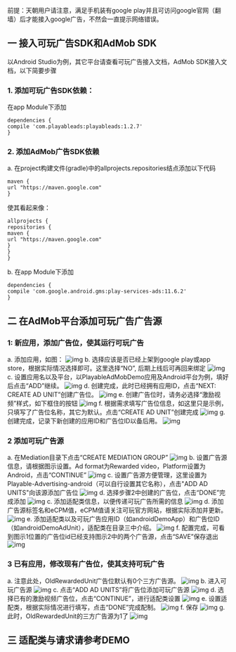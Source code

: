 前提：天朝用户请注意，满足手机装有google play并且可访问google官网（翻墙）后才能接入google广告，不然会一直提示网络错误。

## 一 接入可玩广告SDK和AdMob SDK
以Android Studio为例，其它平台请查看可玩广告接入文档，AdMob SDK接入文档，以下简要步骤
### 1. 添加可玩广告SDK依赖：
在app Module下添加
```
dependencies {
compile 'com.playableads:playableads:1.2.7'
}
```
### 2. 添加AdMob广告SDK依赖
a. 在project构建文件(gradle)中的allprojects.repositories结点添加以下代码
```
maven {
url "https://maven.google.com"
}
```
使其看起来像：
```
allprojects {
repositories {     
maven {
url "https://maven.google.com"
}
}
}
```
b. 在app Module下添加
```
dependencies {
compile 'com.google.android.gms:play-services-ads:11.6.2'
}
```
## 二 在AdMob平台添加可玩广告广告源
### 1: 新应用，添加广告位，使其运行可玩广告
a. 添加应用，如图：
![img](imgs/image01.png)
b. 选择应该是否已经上架到google play或app store，根据实际情况选择即可。这里选择“NO”, 后期上线后可再回来绑定
![img](imgs/image02.png)
c. 设置应用名以及平台，以PlayableAdMobDemo应用及Android平台为例，填好后点击“ADD”继续。
![img](imgs/image03.png)
d. 创建完成，此时已经拥有应用ID，点击“NEXT: CREATE AD UNIT”创建广告位。
![img](imgs/image04.png)
e. 创建广告位时，请务必选择“激励视频”样式，如下框住的按钮
![img](imgs/image05.png)
f. 根据需求填写广告位信息，如这里只是示例，只填写了广告位名称，其它为默认。点击“CREATE AD UNIT”创建完成
![img](imgs/image06.png)
g. 创建完成，记录下新创建的应用ID和广告位ID以备后用。
![img](imgs/image07.png)
### 2 添加可玩广告源
a. 在Mediation目录下点击“CREATE MEDIATION GROUP”
![img](imgs/image08.png)
b. 设置广告源信息，请根据图示设置。Ad format为Rewarded video，Platform设置为Android，点击“CONTINUE”
![img](imgs/image09.png)
c. 设置广告源方便管理，这里设置为Playable-Advertising-android（可以自行设置其它名称），点击"ADD AD UNITS"向该源添加广告位
![img](imgs/image10.png)
d. 选择步骤2中创建的广告位，点击“DONE”完成添加
![img](imgs/image11.png)
c. 添加适配类信息，以便传递可玩广告所需的信息
![img](imgs/image12.png)
d. 添加广告源标签名和eCPM值，eCPM值请关注可玩官方网站，根据实际添加并更新。
![img](imgs/image13.png)
e. 添加适配类以及可玩广告应用ID（如androidDemoApp）和广告位ID（如androidDemoAdUnit），适配类在目录三中介绍。
![img](imgs/image14.png)
f. 配置完成，可看到图示1位置的广告位id已经支持图示2中的两个广告源，点击“SAVE”保存退出
![img](imgs/image15.png)
### 3 已有应用，修改现有广告位，使其支持可玩广告
a. 注意此处，OldRewardedUnit广告位默认有0个三方广告源。
![img](imgs/image16.png)
b. 进入可玩广告源
![img](imgs/image17.png)
c. 点击“ADD AD UNITS”将广告位添加可玩广告源
![img](imgs/image18.png)
d. 选择已有的激励视频广告位，点击“CONTINUE”，进行适配类设置
![img](imgs/image19.png)
e. 设置适配类，根据实际情况进行填写，点击“DONE”完成配制。
![img](imgs/image20.png)
f. 保存
![img](imgs/image21.png)
g. 此时，OldRewardedUnit的三方广告源为1了
![img](imgs/image22.png)
## 三 适配类与请求请参考DEMO
